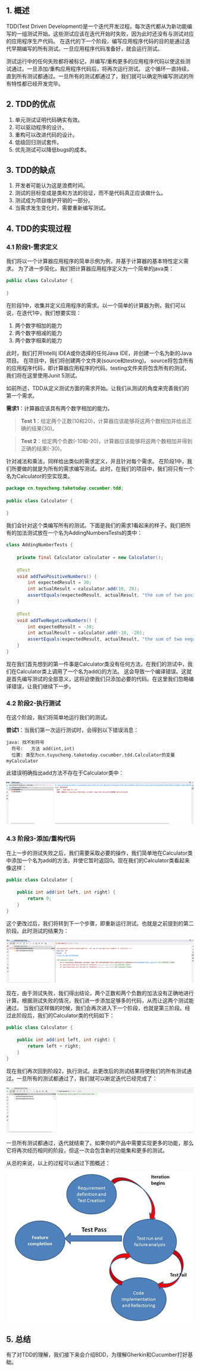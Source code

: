## 1. 概述

TDD(Test Driven Development)是一个迭代开发过程。每次迭代都从为新功能编写的一组测试开始。这些测试应该在迭代开始时失败，因为此时还没有与测试对应的应用程序生产代码。
在迭代的下一个阶段，编写应用程序代码的目的是通过迭代早期编写的所有测试。一旦应用程序代码准备好，就会运行测试。

测试运行中的任何失败都将被标记，并编写/重构更多的应用程序代码以使这些测试通过。一旦添加/重构应用程序代码后，将再次运行测试。
这个循环一直持续，直到所有测试都通过。一旦所有的测试都通过了，我们就可以确定所编写测试的所有特性都已经开发完毕。

## 2. TDD的优点

1. 单元测试证明代码确实有效。
2. 可以驱动程序的设计。
3. 重构可以改进代码的设计。
4. 低级回归测试套件。
5. 优先测试可以降低bugs的成本。

## 3. TDD的缺点

1. 开发者可能认为这是浪费时间。
2. 测试的目标变成是类和方法的验证，而不是代码真正应该做什么。
3. 测试成为项目维护开销的一部分。
4. 当需求发生变化时，需要重新编写测试。

## 4. TDD的实现过程

### 4.1 阶段1-需求定义

我们将以一个计算器应用程序的简单示例为例，并基于计算器的基本特性定义需求。
为了进一步简化，我们把计算器应用程序定义为一个简单的java类：

```java
public class Calculator {

}
```

在阶段1中，收集并定义应用程序的需求。以一个简单的计算器为例，我们可以说，在迭代1中，我们想要实现：

1. 两个数字相加的能力
2. 两个数字相减的能力
3. 两个数字相乘的能力

此时，我们打开Intellij IDEA或你选择的任何Java IDE，并创建一个名为新的Java项目。
在项目中，我们将创建两个文件夹(source和testing)。
source将包含所有的应用程序代码，即计算器应用程序的代码。testing文件夹将包含所有的测试，我们将在这里使用Junit 5测试。

如前所述，TDD从定义测试方面的需求开始。让我们从测试的角度来完善我们的第一个需求。

**需求1**：计算器应该具有两个数字相加的能力。

> **Test 1**：给定两个正数(10和20)，计算器应该能够将这两个数相加并给出正确的结果(30)。

> **Test 2**：给定两个负数(-10和-20)，计算器应该能够将这两个数相加并得到正确的结果(-30)。

针对减法和乘法，同样给出类似的需求定义，并且针对每个需求。
在阶段1中，我们所要做的就是为所有的需求编写测试。此时，在我们的项目中，我们将只有一个名为Calculator的空实现类。

```java
package cn.tuyucheng.taketoday.cucumber.tdd;

public class Calculator {

}
```

我们会针对这个类编写所有的测试。下面是我们的需求1看起来的样子。我们把所有的加法测试放在一个名为AddingNumbersTests的类中：

```java
class AddingNumberTests {

    private final Calculator calculator = new Calculator();

    @Test
    void addTwoPositiveNumbers() {
        int expectedResult = 30;
        int actualResult = calculator.add(10, 20);
        assertEquals(expectedResult, actualResult, "the sum of two positive numbers is incorrect");
    }

    @Test
    void addTwoNegativeNumbers() {
        int expectedResult = -30;
        int actualResult = calculator.add(-10, -20);
        assertEquals(expectedResult, actualResult, "the sum of two negative numbers is incorrect");
    }
}
```

现在我们首先想到的第一件事是Calculator类没有任何方法，在我们的测试中，我们在Calculator类上调用了一个名为add()的方法。
这会导致一个编译错误。这就是首先编写测试的全部意义，这将迫使我们只添加必要的代码。在这里我们忽略编译错误，让我们继续下一步。

### 4.2 阶段2-执行测试

在这个阶段，我们将简单地运行我们的测试。

**尝试1**：当我们第一次运行测试时，会得到以下错误消息：

```text
java: 找不到符号
  符号:   方法 add(int,int)
  位置: 类型为cn.tuyucheng.taketoday.cucumber.tdd.Calculator的变量 myCalculator
```

此错误明确指出add方法不存在于Calculator类中：

<img src="../assets/img.png">

### 4.3 阶段3-添加/重构代码

在上一步的测试失败之后，我们需要采取必要的操作，我们简单地在Calculator类中添加一个名为add的方法，并使它暂时返回0。现在我们的Calculator类看起来像这样：

```java
public class Calculator {

    public int add(int left, int right) {
        return 0;
    }
}
```

这个更改过后，我们将转到下一个步骤，即重新运行测试。也就是之前提到的第二阶段。此时测试的结果为：

<img src="../assets/img_1.png">

现在，由于测试失败，我们得出结论，两个正数和两个负数的加法没有正确地进行计算。根据测试失败的情况，我们进一步添加足够多的代码，从而让这两个测试能通过。
当我们这样做的时候，我们会再次进入下一个阶段，也就是第三阶段。经过此阶段后，我们的Calculator类的代码如下：

```java
public class Calculator {

    public int add(int left, int right) {
        return left + right;
    }
}
```

现在我们再次回到阶段2，执行测试。此更改后的测试结果将使我们的所有测试通过。一旦所有的测试都通过了，我们就可以断定迭代已经完成了：

<img src="../assets/img_2.png">

一旦所有测试都通过，迭代就结束了。如果你的产品中需要实现更多的功能，那么它将再次经历相同的阶段，但这一次会包含新的功能集和更多的测试。

从总的来说，以上的过程可以通过下图概述：

<img src="../assets/img_3.png">

## 5. 总结

有了对TDD的理解，我们接下来会介绍BDD，为理解Gherkin和Cucumber打好基础。